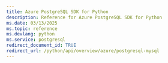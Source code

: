 ```yaml
---
title: Azure PostgreSQL SDK for Python
description: Reference for Azure PostgreSQL SDK for Python
ms.date: 03/13/2025
ms.topic: reference
ms.devlang: python
ms.service: postgresql
redirect_document_id: TRUE
redirect_url: /python/api/overview/azure/postgresql-mysql
---
```

